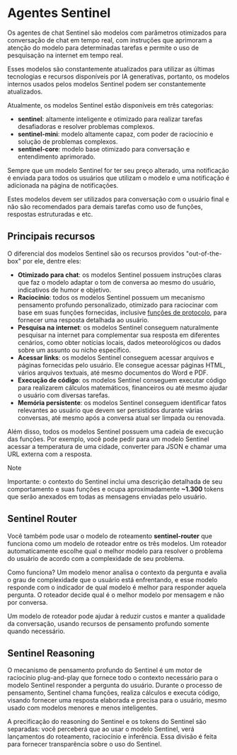 # Agentes Sentinel

Os agentes de chat Sentinel são modelos com parâmetros otimizados para conversação de chat em tempo real, com instruções que aprimoram a atenção do modelo para determinadas tarefas e permite o uso de pesquisação na internet em tempo real.

Esses modelos são constantemente atualizados para utilizar as últimas tecnologias e recursos disponíveis por IA generativas, portanto, os modelos internos usados pelos modelos Sentinel podem ser constantemente atualizados.

Atualmente, os modelos Sentinel estão disponíveis em três categorias:

- **sentinel**: altamente inteligente e otimizado para realizar tarefas desafiadoras e resolver problemas complexos.
- **sentinel-mini**: modelo altamente capaz, com poder de raciocínio e solução de problemas complexos.
- **sentinel-core**: modelo base otimizado para conversação e entendimento aprimorado.

Sempre que um modelo Sentinel for ter seu preço alterado, uma notificação é enviada para todos os usuários que utilizam o modelo e uma notificação é adicionada na página de notificações.

Estes modelos devem ser utilizados para conversação com o usuário final e não são recomendados para demais tarefas como uso de funções, respostas estruturadas e etc.

## Principais recursos

O diferencial dos modelos Sentinel são os recursos providos "out-of-the-box" por ele, dentre eles:

- **Otimizado para chat**: os modelos Sentinel possuem instruções claras que faz o modelo adaptar o tom de conversa ao mesmo do usuário, indicativos de humor e objetivo.
- **Raciocínio**: todos os modelos Sentinel possuem um mecanismo pensamento profundo personalizado, otimizado para raciocinar com base em suas funções fornecidas, inclusive [funções de protocolo](/docs/protocol-functions), para fornecer uma resposta detalhada ao usuário.
- **Pesquisa na internet**: os modelos Sentinel conseguem naturalmente pesquisar na internet para complementar sua resposta em diferentes cenários, como obter notícias locais, dados meteorológicos ou dados sobre um assunto ou nicho específico.
- **Acessar links**: os modelos Sentinel conseguem acessar arquivos e páginas fornecidas pelo usuário. Ele consegue acessar páginas HTML, vários arquivos textuais, até mesmo documentos do Word e PDF.
- **Execução de código**: os modelos Sentinel conseguem executar código para realizarem cálculos matemáticos, financeiros ou até mesmo ajudar o usuário com diversas tarefas.
- **Memória persistente**: os modelos Sentinel conseguem identificar fatos relevantes ao usuário que devem ser persistidos durante várias conversas, até mesmo após a conversa atual ser limpada ou renovada.

Além disso, todos os modelos Sentinel possuem uma cadeia de execução das funções. Por exemplo, você pode pedir para um modelo Sentinel acessar a temperatura de uma cidade, converter para JSON e chamar uma URL externa com a resposta.

> [!NOTE]
>
> Importante: o contexto do Sentinel inclui uma descrição detalhada de seu comportamento e suas funções e ocupa aproximadamente **~1.300** tokens que serão anexados em todas as mensagens enviadas pelo usuário.

## Sentinel Router

Você também pode usar o modelo de roteamento **sentinel-router** que funciona como um modelo de roteador entre os três modelos. Um roteador automaticamente escolhe qual o melhor modelo para resolver o problema do usuário de acordo com a complexidade de seu problema.

Como funciona? Um modelo menor analisa o contexto da pergunta e avalia o grau de complexidade que o usuário está enfrentando, e esse modelo responde com o indicador de qual modelo é melhor para responder aquela pergunta. O roteador decide qual é o melhor modelo por mensagem e não por conversa.

Um modelo de roteador pode ajudar à reduzir custos e manter a qualidade da conversação, usando recursos de pensamento profundo somente quando necessário.

## Sentinel Reasoning

O mecanismo de pensamento profundo do Sentinel é um motor de raciocínio plug-and-play que fornece todo o contexto necessário para o modelo Sentinel responder a pergunta do usuário. Durante o processo de pensamento, Sentinel chama funções, realiza cálculos e executa código, visando fornecer uma resposta elaborada e precisa para o usuário, mesmo usado com modelos menores e menos inteligentes.

A precificação do reasoning do Sentinel e os tokens do Sentinel são separadas: você perceberá que ao usar o modelo Sentinel, verá lançamentos do roteamento, raciocínio e inferência. Essa divisão é feita para fornecer transparência sobre o uso do Sentinel.